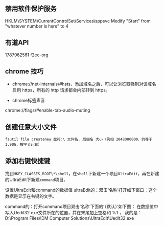 



## 禁用软件保护服务

HKLM\SYSTEM\CurrentControlSet\Services\sppsvc
Modify "Start" from "whatever number is here" to 4

## 有道API

1787962561
f2ec-org


## chrome 技巧

- chrome://net-internals/#hsts，添加域名之后，可以让浏览器强制对该域名启用 https，所有的 http 请求都会内部转到 https。

- chrome标签声音

chrome://flags/#enable-tab-audio-muting

## 创建任意大小文件

`fsutil file createnew 盘符:\ 文件名. 后缀名 大小（例如 2048000000，约等于 1.90G，按字节计算）`

## 添加右键快捷键

找到`HKEY_CLASSES_ROOT\*\shell`，在`shell`下新建一个项目`UltraEdit`，再在新建的UltraEdit下新建`command`项目。

设置UltraEdit和command的数据值
ultraEdit的：双击‘名称’打开如下窗口：这个数据是显示在右键的文字。


command的：打开command项目双击‘名称’下面的‘（默认）’如下图：
在数据值中写入Uedit32.exe文件所在的位置，并在末尾加上空格和 %1 ，
我的是：D:\Program Files\IDM Computer Solutions\UltraEdit\Uedit32.exe
